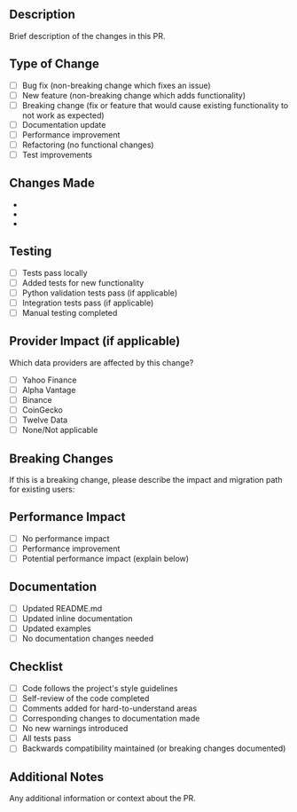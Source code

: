 ## Description

Brief description of the changes in this PR.

## Type of Change

- [ ] Bug fix (non-breaking change which fixes an issue)
- [ ] New feature (non-breaking change which adds functionality)
- [ ] Breaking change (fix or feature that would cause existing functionality to not work as expected)
- [ ] Documentation update
- [ ] Performance improvement
- [ ] Refactoring (no functional changes)
- [ ] Test improvements

## Changes Made

- 
- 
- 

## Testing

- [ ] Tests pass locally
- [ ] Added tests for new functionality
- [ ] Python validation tests pass (if applicable)
- [ ] Integration tests pass (if applicable)
- [ ] Manual testing completed

## Provider Impact (if applicable)

Which data providers are affected by this change?

- [ ] Yahoo Finance
- [ ] Alpha Vantage  
- [ ] Binance
- [ ] CoinGecko
- [ ] Twelve Data
- [ ] None/Not applicable

## Breaking Changes

If this is a breaking change, please describe the impact and migration path for existing users:

## Performance Impact

- [ ] No performance impact
- [ ] Performance improvement
- [ ] Potential performance impact (explain below)

## Documentation

- [ ] Updated README.md
- [ ] Updated inline documentation
- [ ] Updated examples
- [ ] No documentation changes needed

## Checklist

- [ ] Code follows the project's style guidelines
- [ ] Self-review of the code completed
- [ ] Comments added for hard-to-understand areas
- [ ] Corresponding changes to documentation made
- [ ] No new warnings introduced
- [ ] All tests pass
- [ ] Backwards compatibility maintained (or breaking changes documented)

## Additional Notes

Any additional information or context about the PR.